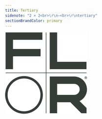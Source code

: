 ```yaml
---
title: Tertiary
sidenote: "2 × 2<br>\r\n—<br>\r\ntertiary"
sectionBrandColor: primary
---
```


![](symbol-tertiary.svg?resize=134)